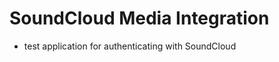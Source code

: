 SoundCloud Media Integration
============================

* test application for authenticating with SoundCloud
